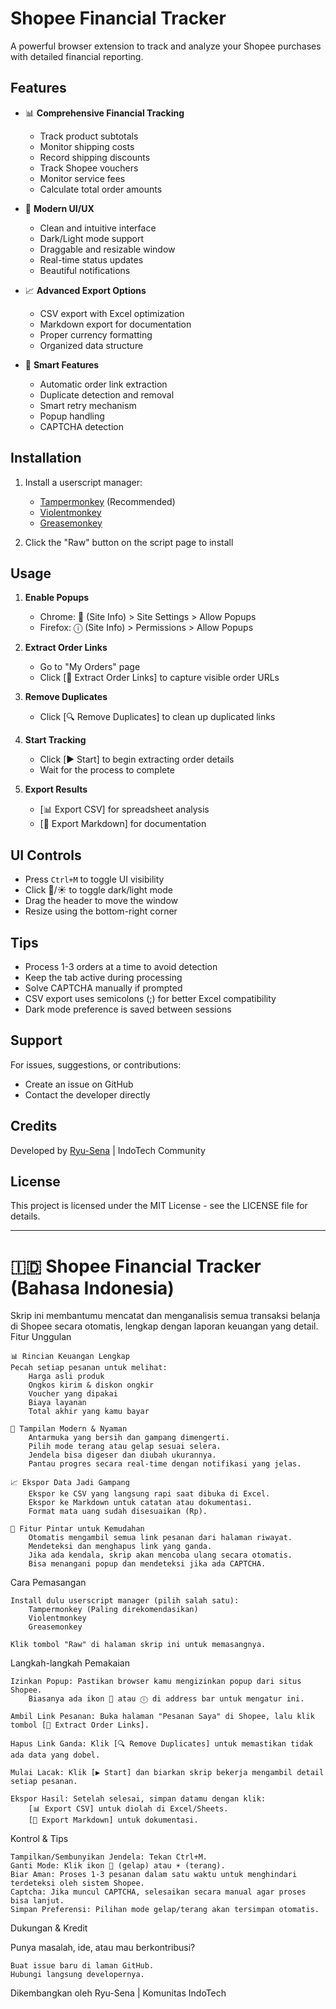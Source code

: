 # Shopee Financial Tracker

A powerful browser extension to track and analyze your Shopee purchases with detailed financial reporting.

## Features

- 📊 **Comprehensive Financial Tracking**
  - Track product subtotals
  - Monitor shipping costs
  - Record shipping discounts
  - Track Shopee vouchers
  - Monitor service fees
  - Calculate total order amounts

- 🎨 **Modern UI/UX**
  - Clean and intuitive interface
  - Dark/Light mode support
  - Draggable and resizable window
  - Real-time status updates
  - Beautiful notifications

- 📈 **Advanced Export Options**
  - CSV export with Excel optimization
  - Markdown export for documentation
  - Proper currency formatting
  - Organized data structure

- 🔄 **Smart Features**
  - Automatic order link extraction
  - Duplicate detection and removal
  - Smart retry mechanism
  - Popup handling
  - CAPTCHA detection

## Installation

1. Install a userscript manager:
   - [Tampermonkey](https://www.tampermonkey.net/) (Recommended)
   - [Violentmonkey](https://violentmonkey.github.io/)
   - [Greasemonkey](https://www.greasespot.net/)

2. Click the "Raw" button on the script page to install

## Usage

1. **Enable Popups**
   - Chrome: 🔐 (Site Info) > Site Settings > Allow Popups
   - Firefox: ⓘ (Site Info) > Permissions > Allow Popups

2. **Extract Order Links**
   - Go to "My Orders" page
   - Click [🔗 Extract Order Links] to capture visible order URLs

3. **Remove Duplicates**
   - Click [🔍 Remove Duplicates] to clean up duplicated links

4. **Start Tracking**
   - Click [▶️ Start] to begin extracting order details
   - Wait for the process to complete

5. **Export Results**
   - [📊 Export CSV] for spreadsheet analysis
   - [📝 Export Markdown] for documentation

## UI Controls

- Press `Ctrl+M` to toggle UI visibility
- Click 🌙/☀️ to toggle dark/light mode
- Drag the header to move the window
- Resize using the bottom-right corner

## Tips

- Process 1-3 orders at a time to avoid detection
- Keep the tab active during processing
- Solve CAPTCHA manually if prompted
- CSV export uses semicolons (;) for better Excel compatibility
- Dark mode preference is saved between sessions

## Support

For issues, suggestions, or contributions:
- Create an issue on GitHub
- Contact the developer directly

## Credits

Developed by [Ryu-Sena](https://github.com/tukangcode) | IndoTech Community

## License

This project is licensed under the MIT License - see the LICENSE file for details.

---

# 🇮🇩 Shopee Financial Tracker (Bahasa Indonesia)
Skrip ini membantumu mencatat dan menganalisis semua transaksi belanja di Shopee secara otomatis, lengkap dengan laporan keuangan yang detail.
Fitur Unggulan

    📊 Rincian Keuangan Lengkap
    Pecah setiap pesanan untuk melihat:
        Harga asli produk
        Ongkos kirim & diskon ongkir
        Voucher yang dipakai
        Biaya layanan
        Total akhir yang kamu bayar

    🎨 Tampilan Modern & Nyaman
        Antarmuka yang bersih dan gampang dimengerti.
        Pilih mode terang atau gelap sesuai selera.
        Jendela bisa digeser dan diubah ukurannya.
        Pantau progres secara real-time dengan notifikasi yang jelas.

    📈 Ekspor Data Jadi Gampang
        Ekspor ke CSV yang langsung rapi saat dibuka di Excel.
        Ekspor ke Markdown untuk catatan atau dokumentasi.
        Format mata uang sudah disesuaikan (Rp).

    🔄 Fitur Pintar untuk Kemudahan
        Otomatis mengambil semua link pesanan dari halaman riwayat.
        Mendeteksi dan menghapus link yang ganda.
        Jika ada kendala, skrip akan mencoba ulang secara otomatis.
        Bisa menangani popup dan mendeteksi jika ada CAPTCHA.

Cara Pemasangan

    Install dulu userscript manager (pilih salah satu):
        Tampermonkey (Paling direkomendasikan)
        Violentmonkey
        Greasemonkey

    Klik tombol "Raw" di halaman skrip ini untuk memasangnya.

Langkah-langkah Pemakaian

    Izinkan Popup: Pastikan browser kamu mengizinkan popup dari situs Shopee.
        Biasanya ada ikon 🔐 atau ⓘ di address bar untuk mengatur ini.

    Ambil Link Pesanan: Buka halaman "Pesanan Saya" di Shopee, lalu klik tombol [🔗 Extract Order Links].

    Hapus Link Ganda: Klik [🔍 Remove Duplicates] untuk memastikan tidak ada data yang dobel.

    Mulai Lacak: Klik [▶️ Start] dan biarkan skrip bekerja mengambil detail setiap pesanan.

    Ekspor Hasil: Setelah selesai, simpan datamu dengan klik:
        [📊 Export CSV] untuk diolah di Excel/Sheets.
        [📝 Export Markdown] untuk dokumentasi.

Kontrol & Tips

    Tampilkan/Sembunyikan Jendela: Tekan Ctrl+M.
    Ganti Mode: Klik ikon 🌙 (gelap) atau ☀️ (terang).
    Biar Aman: Proses 1-3 pesanan dalam satu waktu untuk menghindari terdeteksi oleh sistem Shopee.
    Captcha: Jika muncul CAPTCHA, selesaikan secara manual agar proses bisa lanjut.
    Simpan Preferensi: Pilihan mode gelap/terang akan tersimpan otomatis.

Dukungan & Kredit

Punya masalah, ide, atau mau berkontribusi?

    Buat issue baru di laman GitHub.
    Hubungi langsung developernya.

Dikembangkan oleh Ryu-Sena | Komunitas IndoTech